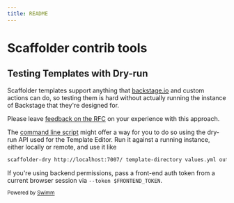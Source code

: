 ```yaml
---
title: README
---
```

# Scaffolder contrib tools

## Testing Templates with Dry-run

Scaffolder templates support anything that [backstage.io](http://backstage.io) and custom actions can do, so testing them is hard without actually running the instance of Backstage that they're designed for.

Please leave [feedback on the RFC](https://github.com/backstage/backstage/issues/14280) on your experience with this approach.

The [command line script](template-testing-dry-run.md) might offer a way for you to do so using the dry-run API used for the Template Editor. Run it against a running instance, either locally or remote, and use it like

```sh
scaffolder-dry http://localhost:7007/ template-directory values.yml output-directory
```

If you're using backend permissions, pass a front-end auth token from a current browser session via `--token $FRONTEND_TOKEN`.

<SwmMeta version="3.0.0"><sup>Powered by [Swimm](https://app.swimm.io/)</sup></SwmMeta>
